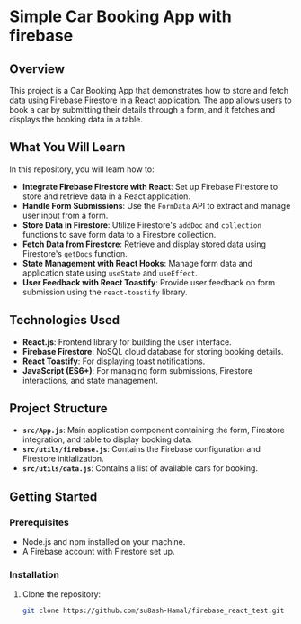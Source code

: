 # Simple Car Booking App with firebase
 
## Overview

This project is a Car Booking App that demonstrates how to store and fetch data using Firebase Firestore in a React application. The app allows users to book a car by submitting their details through a form, and it fetches and displays the booking data in a table.

## What You Will Learn

In this repository, you will learn how to:
- **Integrate Firebase Firestore with React**: Set up Firebase Firestore to store and retrieve data in a React application.
- **Handle Form Submissions**: Use the `FormData` API to extract and manage user input from a form.
- **Store Data in Firestore**: Utilize Firestore's `addDoc` and `collection` functions to save form data to a Firestore collection.
- **Fetch Data from Firestore**: Retrieve and display stored data using Firestore's `getDocs` function.
- **State Management with React Hooks**: Manage form data and application state using `useState` and `useEffect`.
- **User Feedback with React Toastify**: Provide user feedback on form submission using the `react-toastify` library.

## Technologies Used

- **React.js**: Frontend library for building the user interface.
- **Firebase Firestore**: NoSQL cloud database for storing booking details.
- **React Toastify**: For displaying toast notifications.
- **JavaScript (ES6+)**: For managing form submissions, Firestore interactions, and state management.

## Project Structure

- **`src/App.js`**: Main application component containing the form, Firestore integration, and table to display booking data.
- **`src/utils/firebase.js`**: Contains the Firebase configuration and Firestore initialization.
- **`src/utils/data.js`**: Contains a list of available cars for booking.

## Getting Started

### Prerequisites
- Node.js and npm installed on your machine.
- A Firebase account with Firestore set up.

### Installation

1. Clone the repository:

   ```bash
   git clone https://github.com/su8ash-Hamal/firebase_react_test.git
